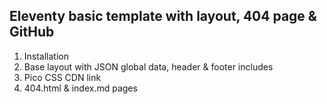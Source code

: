## Eleventy basic template with layout, 404 page & GitHub
1. Installation
2. Base layout with JSON global data, header & footer includes
3. Pico CSS CDN link
4. 404.html & index.md pages